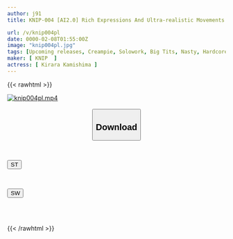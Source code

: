 ```yaml
---
author: j91
title: KNIP-004 [AI2.0] Rich Expressions And Ultra-realistic Movements That Surpass Conventional Generative AI Models. Created Using Cutting-edge Technology (an Unconventional Pervert, A Masochistic Woman Who Looks Great In Bondage, A Bed Sheet Covered In Cum And Squirting And A World Map) Input. Kamishima Kirara

url: /v/knip004pl
date: 0000-02-08T01:55:00Z
image: "knip004pl.jpg"
tags: [Upcoming releases, Creampie, Solowork, Big Tits, Nasty, Hardcore, Squirting	]
maker: [ KNIP  ]
actress: [ Kirara Kamishima ]
---
```



{{< rawhtml >}}

<div class="video" data-videoid="pending_link_2.html">
    <a href="javascript:;">
        <img src="/v/knip004pl/knip004pl.jpg" width="WIDTH" height="HEIGHT" alt="knip004pl.mp4" loading="lazy">
    </a>
</div>

<script type="text/javascript" src="https://j91.asia/asset/on-demand-pend.js"></script>

<br>
  <link rel="stylesheet" href="https://j91.asia/asset/bs5.css">
  
  <center>
  <button class="btn btn-primary" type="button" data-bs-toggle="collapse" data-bs-target=".multi-collapse" aria-expanded="false" aria-controls="multiCollapseExample1 multiCollapseExample2"><h2>Download</h2></button></center>
</p>
<div class="row">
  <div class="col">
    <div class="collapse multi-collapse" id="multiCollapseExample1">
      <div class="card card-body">
	      	      <br>
<div class="buttons">  
<p><a href="https://j91.asia/pending_link_2.html" target="_blank"><button class="btn-hover color-3"><i class="fa fa-download"></i> ST</button></a></p></div>
    </div>
  </div>
</div>
  <div class="col">
    <div class="collapse multi-collapse" id="multiCollapseExample2">
      <div class="card card-body">
	      <br>
<div class="buttons">
<p><a href="https://j91.asia/pending_link_2.html" target="_blank"><button class="btn-hover color-2"><i class="fa fa-download"></i> SW</button></a></p></div>
<br><br>
      </div>
    </div>
  </div>
</div>

{{< /rawhtml >}}